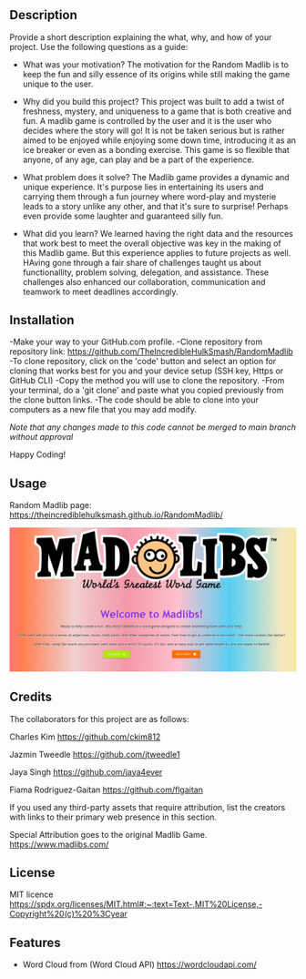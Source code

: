 # <Random-Madlib>

## Description

Provide a short description explaining the what, why, and how of your project. Use the following questions as a guide:

- What was your motivation?
The motivation for the Random Madlib is to keep the fun and silly essence of its origins while still making the game unique to the user.

- Why did you build this project?
This project was built to add a twist of freshness, mystery, and uniqueness to a game that is both creative and fun. A madlib game is controlled by the user and it is the user who decides where the story will go! It is not be taken serious but is rather aimed to be enjoyed while enjoying some down time, introducing it as an ice breaker or even as a bonding exercise. This game is so flexible that anyone, of any age, can play and be a part of the experience.

- What problem does it solve?
The Madlib game provides a dynamic and unique experience. It's purpose lies in entertaining its users and carrying them through a fun journey where word-play and mysterie leads to a story unlike any other, and that it's sure to surprise! Perhaps even provide some laughter and guaranteed silly fun. 

- What did you learn?
We learned having the right data and the resources that work best to meet the overall objective was key in the making of this Madlib game. But this experience applies to future projects as well. HAving gone through a fair share of challenges taught us about functionallity, problem solving, delegation, and assistance. These challenges also enhanced our collaboration, communication and teamwork to meet deadlines accordingly.


## Installation

-Make your way to your GitHub.com profile.
-Clone repository from repository link:
https://github.com/TheIncredibleHulkSmash/RandomMadlib
-To clone repository, click on the 'code' button and select an option for cloning that works best for you and your device setup (SSH key, Https or GitHub CLI)
-Copy the method you will use to clone the repository.
-From your terminal, do a 'git clone' and paste what you copied previously from the clone button links.
-The code should be able to clone into your computers as a new file that you may add modify.

*Note that any changes made to this code cannot be merged to main branch without approval*

Happy Coding!


## Usage

Random Madlib page:
https://theincrediblehulksmash.github.io/RandomMadlib/


![alt text](/assets/img/randomMadlib%20screenshot.png)

## Credits

The collaborators for this project are as follows:

Charles Kim
https://github.com/ckim812

Jazmin Tweedle
https://github.com/jtweedle1

Jaya Singh
https://github.com/jaya4ever

Fiama Rodriguez-Gaitan
https://github.com/flgaitan

If you used any third-party assets that require attribution, list the creators with links to their primary web presence in this section.

Special Attribution goes to the original Madlib Game.
https://www.madlibs.com/


## License

MIT licence
https://spdx.org/licenses/MIT.html#:~:text=Text-,MIT%20License,-Copyright%20(c)%20%3Cyear


## Features
- Word Cloud from (Word Cloud API)
https://wordcloudapi.com/



